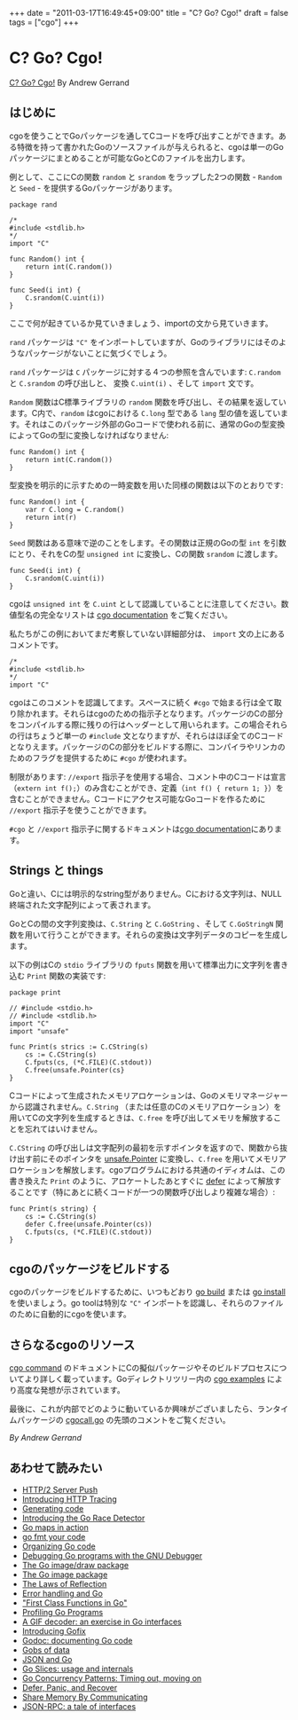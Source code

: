 +++
date = "2011-03-17T16:49:45+09:00"
title = "C? Go? Cgo!"
draft = false
tags = ["cgo"]
+++

# C? Go? Cgo!
[C? Go? Cgo!](https://blog.golang.org/c-go-cgo) By Andrew Gerrand

## はじめに

cgoを使うことでGoパッケージを通してCコードを呼び出すことができます。ある特徴を持って書かれたGoのソースファイルが与えられると、cgoは単一のGoパッケージにまとめることが可能なGoとCのファイルを出力します。

例として、ここにCの関数 `random` と `srandom` をラップした2つの関数 - `Random` と `Seed` - を提供するGoパッケージがあります。

```
package rand

/*
#include <stdlib.h>
*/
import "C"

func Random() int {
    return int(C.random())
}

func Seed(i int) {
    C.srandom(C.uint(i))
}
```

ここで何が起きているか見ていきましょう、importの文から見ていきます。

`rand` パッケージは `"C"` をインポートしていますが、Goのライブラリにはそのようなパッケージがないことに気づくでしょう。

`rand` パッケージは `C` パッケージに対する４つの参照を含んでいます: `C.random` と `C.srandom` の呼び出しと、 変換 `C.uint(i)` 、そして `import` 文です。

`Random` 関数はC標準ライブラリの `random` 関数を呼び出し、その結果を返しています。C内で、`random` はcgoにおける `C.long` 型である `lang` 型の値を返しています。それはこのパッケージ外部のGoコードで使われる前に、通常のGoの型変換によってGoの型に変換しなければなりません:

```
func Random() int {
    return int(C.random())
}
```

型変換を明示的に示すための一時変数を用いた同様の関数は以下のとおりです:

```
func Random() int {
    var r C.long = C.random()
    return int(r)
}
```

`Seed` 関数はある意味で逆のことをします。その関数は正規のGoの型 `int` を引数にとり、それをCの型 `unsigned int` に変換し、Cの関数 `srandom` に渡します。

```
func Seed(i int) {
    C.srandom(C.uint(i))
}
```

cgoは `unsigned int` を `C.uint` として認識していることに注意してください。数値型名の完全なリストは [cgo documentation](http://golang.org/cmd/cgo) をご覧ください。

私たちがこの例においてまだ考察していない詳細部分は、 `import` 文の上にあるコメントです。

```
/*
#include <stdlib.h>
*/
import "C"
```

cgoはこのコメントを認識してます。スペースに続く `#cgo` で始まる行は全て取り除かれます。それらはcgoのための指示子となります。パッケージのCの部分をコンパイルする際に残りの行はヘッダーとして用いられます。この場合それらの行はちょうど単一の `#include` 文となりますが、それらはほぼ全てのCコードとなりえます。パッケージのCの部分をビルドする際に、コンパイラやリンカのためのフラグを提供するために `#cgo` が使われます。

制限があります: `//export` 指示子を使用する場合、コメント中のCコードは宣言（`extern int f();`）のみ含むことができ、定義（`int f() { return 1; }`）を含むことができません。Cコードにアクセス可能なGoコードを作るために `//export` 指示子を使うことができます。

`#cgo` と `//export` 指示子に関するドキュメントは[cgo documentation](http://golang.org/cmd/cgo/)にあります。

## Strings と things

Goと違い、Cには明示的なstring型がありません。Cにおける文字列は、NULL終端された文字配列によって表されます。

GoとCの間の文字列変換は、`C.String` と `C.GoString` 、そして `C.GoStringN` 関数を用いて行うことができます。それらの変換は文字列データのコピーを生成します。

以下の例はCの `stdio` ライブラリの `fputs` 関数を用いて標準出力に文字列を書き込む `Print` 関数の実装です:

```
package print

// #include <stdio.h>
// #include <stdlib.h>
import "C"
import "unsafe"

func Print(s strics := C.CString(s)
    cs := C.CString(s)
    C.fputs(cs, (*C.FILE)(C.stdout))
    C.free(unsafe.Pointer(cs}
}
```

Cコードによって生成されたメモリアロケーションは、Goのメモリマネージャーから認識されません。`C.String` （または任意のCのメモリアロケーション）を用いてCの文字列を生成するときは、`C.free` を呼び出してメモリを解放することを忘れてはいけません。

`C.CString` の呼び出しは文字配列の最初を示すポインタを返すので、関数から抜け出す前にそのポインタを [unsafe.Pointer](http://golang.org/pkg/unsafe/#Pointer) に変換し、`C.free` を用いてメモリアロケーションを解放します。cgoプログラムにおける共通のイディオムは、この書き換えた `Print` のように、アロケートしたあとすぐに [defer](http://golang.org/doc/articles/defer_panic_recover.html) によって解放することです（特にあとに続くコードが一つの関数呼び出しより複雑な場合）:

```
func Print(s string) {
    cs := C.CString(s)
    defer C.free(unsafe.Pointer(cs))
    C.fputs(cs, (*C.FILE)(C.stdout))
}
```

## cgoのパッケージをビルドする

cgoのパッケージをビルドするために、いつもどおり [go build](http://golang.org/cmd/go/#Compile_packages_and_dependencies) または [go install](http://golang.org/cmd/go/#Compile_and_install_packages_and_dependencies) を使いましょう。go toolは特別な `"C"` インポートを認識し、それらのファイルのために自動的にcgoを使います。

## さらなるcgoのリソース

[cgo command](http://golang.org/cmd/cgo/) のドキュメントにCの擬似パッケージやそのビルドプロセスについてより詳しく載っています。Goディレクトリツリー内の [cgo examples](http://golang.org/misc/cgo/) により高度な発想が示されています。

最後に、これが内部でどのように動いているか興味がございましたら、ランタイムパッケージの [cgocall.go](https://golang.org/src/runtime/cgocall.go) の先頭のコメントをご覧ください。

*By Andrew Gerrand*

## あわせて読みたい
* [HTTP/2 Server Push](https://blog.golang.org/h2push)
* [Introducing HTTP Tracing](https://blog.golang.org/http-tracing)
* [Generating code](https://blog.golang.org/generate)
* [Introducing the Go Race Detector](https://blog.golang.org/race-detector)
* [Go maps in action](https://blog.golang.org/go-maps-in-action)
* [go fmt your code](https://blog.golang.org/go-fmt-your-code)
* [Organizing Go code](https://blog.golang.org/organizing-go-code)
* [Debugging Go programs with the GNU Debugger](https://blog.golang.org/debugging-go-programs-with-gnu-debugger)
* [The Go image/draw package](https://blog.golang.org/go-imagedraw-package)
* [The Go image package](https://blog.golang.org/go-image-package)
* [The Laws of Reflection](https://blog.golang.org/laws-of-reflection)
* [Error handling and Go](https://blog.golang.org/error-handling-and-go)
* ["First Class Functions in Go"](https://blog.golang.org/first-class-functions-in-go-and-new-go)
* [Profiling Go Programs](https://blog.golang.org/profiling-go-programs)
* [A GIF decoder: an exercise in Go interfaces](https://blog.golang.org/gif-decoder-exercise-in-go-interfaces)
* [Introducing Gofix](https://blog.golang.org/introducing-gofix)
* [Godoc: documenting Go code](https://blog.golang.org/godoc-documenting-go-code)
* [Gobs of data](https://blog.golang.org/gobs-of-data)
* [JSON and Go](https://blog.golang.org/json-and-go)
* [Go Slices: usage and internals](https://blog.golang.org/go-slices-usage-and-internals)
* [Go Concurrency Patterns: Timing out, moving on](https://blog.golang.org/go-concurrency-patterns-timing-out-and)
* [Defer, Panic, and Recover](https://blog.golang.org/defer-panic-and-recover)
* [Share Memory By Communicating](https://blog.golang.org/share-memory-by-communicating)
* [JSON-RPC: a tale of interfaces](https://blog.golang.org/json-rpc-tale-of-interfaces)
